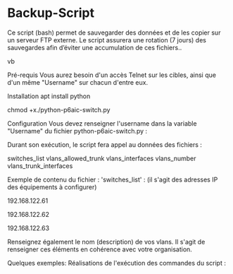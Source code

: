 # Backup-Script
Ce script (bash) permet de sauvegarder des données et de les copier sur un serveur FTP externe. 
Le script assurera une rotation (7 jours) des sauvegardes afin d’éviter une accumulation de ces fichiers..

vb

Pré-requis
Vous aurez besoin d'un accès Telnet sur les cibles, ainsi que d'un même "Username" sur chacun d'entre eux.

Installation
apt install python

chmod +x./python-p6aic-switch.py

Configuration
Vous devez renseigner l'username dans la variable "Username" du fichier python-p6aic-switch.py :

Durant son exécution, le script fera appel au données des fichiers :

switches_list vlans_allowed_trunk vlans_interfaces vlans_number vlans_trunk_interfaces

Exemple de contenu du fichier : 'switches_list' : (il s'agit des adresses IP des équipements à configurer)

192.168.122.61

192.168.122.62

192.168.122.63

Renseignez également le nom (description) de vos vlans. Il s'agit de renseigner ces éléments en cohérence avec votre organisation.

Quelques exemples:
Réalisations de l'exécution des commandes du script :


